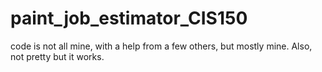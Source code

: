 # paint_job_estimator_CIS150
code is not all mine, with a help from a few others, but mostly mine. Also, not pretty but it works.
